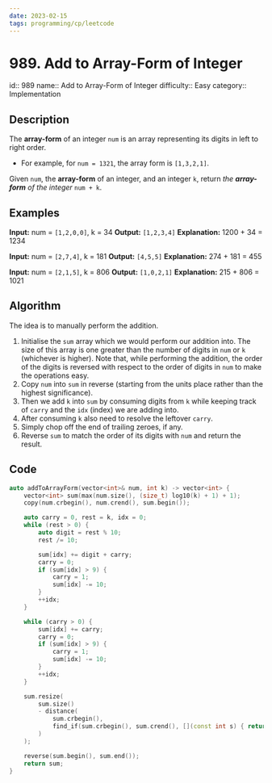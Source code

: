```yaml
---
date: 2023-02-15
tags: programming/cp/leetcode
---
```


# 989. Add to Array-Form of Integer 

id:: 989
name:: Add to Array-Form of Integer
difficulty:: Easy
category:: Implementation

## Description
The **array-form** of an integer `num` is an array representing its digits in left to right order.

-   For example, for `num = 1321`, the array form is `[1,3,2,1]`.

Given `num`, the **array-form** of an integer, and an integer `k`, return _the **array-form** of the integer_ `num + k`.

## Examples
**Input:** num = `[1,2,0,0]`, k = 34
**Output:** `[1,2,3,4]`
**Explanation:** 1200 + 34 = 1234

**Input:** num = `[2,7,4]`, k = 181
**Output:** `[4,5,5]`
**Explanation:** 274 + 181 = 455

**Input:** num = `[2,1,5]`, k = 806
**Output:** `[1,0,2,1]`
**Explanation:** 215 + 806 = 1021

## Algorithm
The idea is to manually perform the addition.
1. Initialise the `sum` array which we would perform our addition into. The size of this array is one greater than the number of digits in `num` or `k` (whichever is higher). Note that, while performing the addition, the order of the digits is reversed with respect to the order of digits in `num` to make the operations easy.
2. Copy `num` into `sum` in reverse (starting from the units place rather than the highest significance).
3. Then we add `k` into `sum` by consuming digits from `k` while keeping track of `carry` and the `idx` (index) we are adding into.
4. After consuming `k` also need to resolve the leftover `carry`.
5. Simply chop off the end of trailing zeroes, if any.
6. Reverse `sum` to match the order of its digits with `num` and return the result.

## Code
```cpp
auto addToArrayForm(vector<int>& num, int k) -> vector<int> {
	vector<int> sum(max(num.size(), (size_t) log10(k) + 1) + 1);
	copy(num.crbegin(), num.crend(), sum.begin());

	auto carry = 0, rest = k, idx = 0;
	while (rest > 0) {
		auto digit = rest % 10;
		rest /= 10;

		sum[idx] += digit + carry;
		carry = 0;
		if (sum[idx] > 9) {
			carry = 1;
			sum[idx] -= 10;
		}
		++idx;
	}

	while (carry > 0) {
		sum[idx] += carry;
		carry = 0;
		if (sum[idx] > 9) {
			carry = 1;
			sum[idx] -= 10;
		}
		++idx;
	}

	sum.resize(
		sum.size() 
		- distance(
			sum.crbegin(),
			find_if(sum.crbegin(), sum.crend(), [](const int s) { return s != 0; })
		)
	);

	reverse(sum.begin(), sum.end());
	return sum;
}
```
